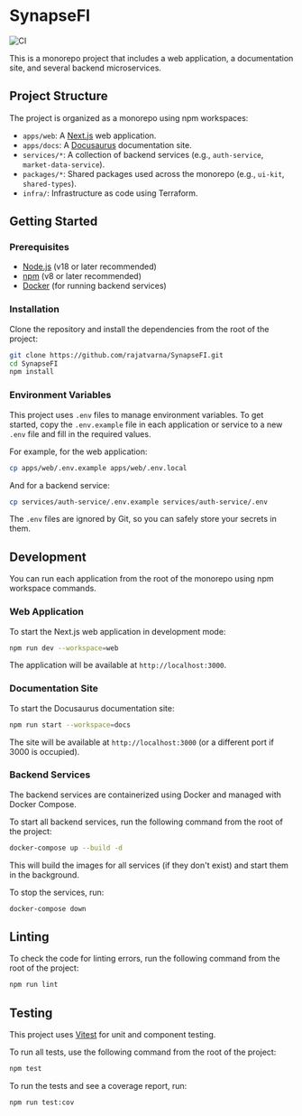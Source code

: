 # SynapseFI

![CI](https://github.com/rajatvarna/SynapseFI/actions/workflows/ci.yml/badge.svg)

This is a monorepo project that includes a web application, a documentation site, and several backend microservices.

## Project Structure

The project is organized as a monorepo using npm workspaces:

-   `apps/web`: A [Next.js](https://nextjs.org/) web application.
-   `apps/docs`: A [Docusaurus](https://docusaurus.io/) documentation site.
-   `services/*`: A collection of backend services (e.g., `auth-service`, `market-data-service`).
-   `packages/*`: Shared packages used across the monorepo (e.g., `ui-kit`, `shared-types`).
-   `infra/`: Infrastructure as code using Terraform.

## Getting Started

### Prerequisites

-   [Node.js](https://nodejs.org/) (v18 or later recommended)
-   [npm](https://www.npmjs.com/) (v8 or later recommended)
-   [Docker](https://www.docker.com/) (for running backend services)

### Installation

Clone the repository and install the dependencies from the root of the project:

```bash
git clone https://github.com/rajatvarna/SynapseFI.git
cd SynapseFI
npm install
```

### Environment Variables

This project uses `.env` files to manage environment variables. To get started, copy the `.env.example` file in each application or service to a new `.env` file and fill in the required values.

For example, for the web application:

```bash
cp apps/web/.env.example apps/web/.env.local
```

And for a backend service:

```bash
cp services/auth-service/.env.example services/auth-service/.env
```

The `.env` files are ignored by Git, so you can safely store your secrets in them.

## Development

You can run each application from the root of the monorepo using npm workspace commands.

### Web Application

To start the Next.js web application in development mode:

```bash
npm run dev --workspace=web
```

The application will be available at `http://localhost:3000`.

### Documentation Site

To start the Docusaurus documentation site:

```bash
npm run start --workspace=docs
```

The site will be available at `http://localhost:3000` (or a different port if 3000 is occupied).

### Backend Services

The backend services are containerized using Docker and managed with Docker Compose.

To start all backend services, run the following command from the root of the project:

```bash
docker-compose up --build -d
```

This will build the images for all services (if they don't exist) and start them in the background.

To stop the services, run:

```bash
docker-compose down
```

## Linting

To check the code for linting errors, run the following command from the root of the project:

```bash
npm run lint
```

## Testing

This project uses [Vitest](https://vitest.dev/) for unit and component testing.

To run all tests, use the following command from the root of the project:

```bash
npm test
```

To run the tests and see a coverage report, run:

```bash
npm run test:cov
```
